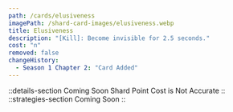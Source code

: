 ```yaml
---
path: /cards/elusiveness
imagePath: /shard-card-images/elusiveness.webp
title: Elusiveness
description: "[Kill]: Become invisible for 2.5 seconds."
cost: "n"
removed: false
changeHistory:
  - Season 1 Chapter 2: "Card Added"
---
```

::details-section
Coming Soon
Shard Point Cost is Not Accurate
::
::strategies-section
Coming Soon
::